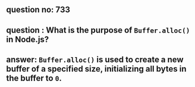 
      
## question no: 733

## question : What is the purpose of `Buffer.alloc()` in Node.js?

## answer: `Buffer.alloc()` is used to create a new buffer of a specified size, initializing all bytes in the buffer to `0`.
      